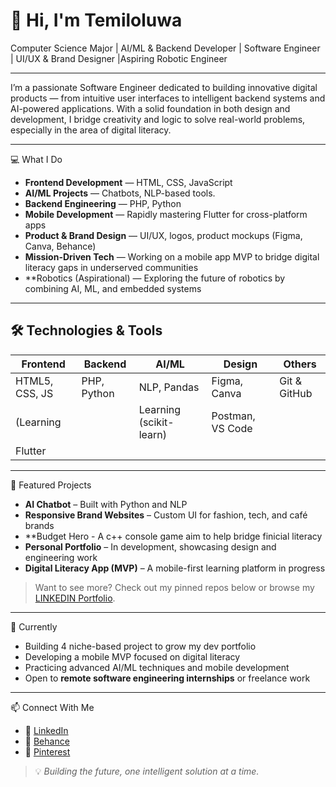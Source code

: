 # 👋 Hi, I'm Temiloluwa

Computer Science Major | AI/ML & Backend Developer | Software Engineer | UI/UX & Brand Designer |Aspiring Robotic Engineer 

---

I’m a passionate Software Engineer dedicated to building innovative digital products — from intuitive user interfaces to intelligent backend systems and AI-powered applications. With a solid foundation in both design and development, I bridge creativity and logic to solve real-world problems, especially in the area of digital literacy.

---

💻 What I Do

- **Frontend Development** — HTML, CSS, JavaScript  
- **AI/ML Projects** — Chatbots, NLP-based tools. 
- **Backend Engineering** — PHP, Python
- **Mobile Development** — Rapidly mastering Flutter for cross-platform apps  
- **Product & Brand Design** — UI/UX, logos, product mockups (Figma, Canva, Behance)  
- **Mission-Driven Tech** — Working on a mobile app MVP to bridge digital literacy gaps in underserved communities
- **Robotics (Aspirational) — Exploring the future of robotics by combining AI, ML, and embedded systems

---

## 🛠️ Technologies & Tools

| Frontend       | Backend        | AI/ML        | Design        | Others           |
|----------------|----------------|--------------|----------------|------------------|
| HTML5, CSS, JS | PHP, Python    | NLP, Pandas  | Figma, Canva   | Git & GitHub     |
| (Learning      |                | Learning (scikit-learn)       | Postman, VS Code |
| Flutter        |  |
---

📂 Featured Projects

- **AI Chatbot** – Built with Python and NLP  
- **Responsive Brand Websites** – Custom UI for fashion, tech, and café brands
- **Budget Hero - A c++ console game aim to help bridge finicial literacy
- **Personal Portfolio** – In development, showcasing design and engineering work  
- **Digital Literacy App (MVP)** – A mobile-first learning platform in progress

> Want to see more? Check out my pinned repos below or browse my [LINKEDIN Portfolio](https://www.linkedin.com/in/temiloluwa-valentine-005882293/).

---

 📌 Currently

- Building 4 niche-based project to grow my dev portfolio  
- Developing a mobile MVP focused on digital literacy  
- Practicing advanced AI/ML techniques and mobile development  
- Open to **remote software engineering internships** or freelance work

---

 📫 Connect With Me

- 💼 [LinkedIn](www.linkedin.com/in/temiloluwa-valentine-005882293)  
- 🎨 [Behance](https://www.behance.net/temilolvalenti)  
- 📌 [Pinterest](https://www.pinterest.com/TemiloluwaValentine/)  

> 💡 *Building the future, one intelligent solution at a time.*
